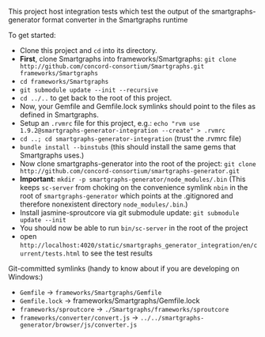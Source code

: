 This project host integration tests which test the output of the smartgraphs-generator format converter in the Smartgraphs runtime

To get started:

  * Clone this project and `cd` into its directory.
  * **First**, clone Smartgraphs into frameworks/Smartgraphs: `git clone http://github.com/concord-consortium/Smartgraphs.git frameworks/Smartgraphs`
  * `cd frameworks/Smartgraphs`
  * `git submodule update --init --recursive`
  * `cd ../..` to get back to the root of this project.
  * Now, your Gemfile and Gemfile.lock symlinks should point to the files as defined in Smartgraphs.
  * Setup an `.rvmrc` file for this project, e.g.: `echo "rvm use 1.9.2@smartgraphs-generator-integration --create" > .rvmrc`
  * `cd ..; cd smartgraphs-generator-integration` (trust the .rvmrc file)
  * `bundle install --binstubs` (this should install the same gems that Smartgraphs uses.)
  * Now clone smartgraphs-generator into the root of the project: `git clone http://github.com/concord-consortium/smartgraphs-generator.git`
  * **Important**: `mkdir -p smartgraphs-generator/node_modules/.bin` (This keeps `sc-server` from choking on the convenience symlink `nbin` in the root of `smartgraphs-generator` which points at the .gitignored and therefore nonexistent directory `node_modules/.bin`.)
  * Install jasmine-sproutcore via git submodule update: `git submodule update --init`
  * You should now be able to run `bin/sc-server` in the root of the project
  * open `http://localhost:4020/static/smartgraphs_generator_integration/en/current/tests.html` to see the test results

Git-committed symlinks (handy to know about if you are developing on Windows:)

  * `Gemfile` -> `frameworks/Smartgraphs/Gemfile`
  * `Gemfile.lock` -> frameworks/Smartgraphs/Gemfile.lock
  * `frameworks/sproutcore` -> `./Smartgraphs/frameworks/sproutcore`
  * `frameworks/converter/convert.js` -> `../../smartgraphs-generator/browser/js/converter.js`
